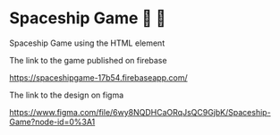 # Spaceship Game :space_invader: :rocket:
Spaceship Game using the HTML <canvas> element

The link to the game published on firebase

https://spaceshipgame-17b54.firebaseapp.com/

The link to the design on figma

https://www.figma.com/file/6wy8NQDHCaORqJsQC9GjbK/Spaceship-Game?node-id=0%3A1
